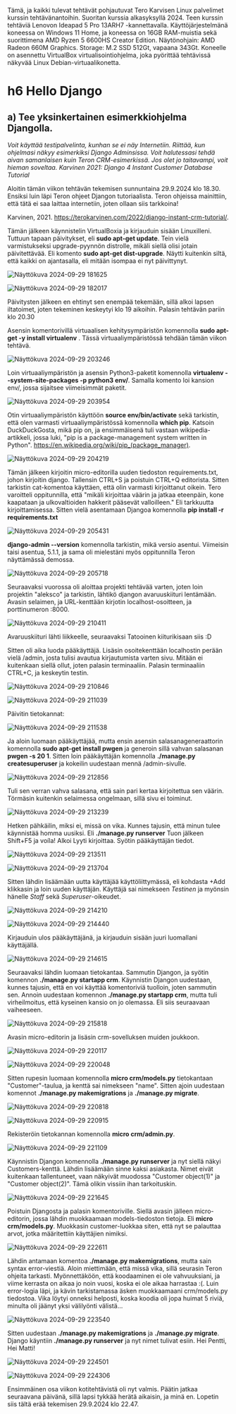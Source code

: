 Tämä, ja kaikki tulevat tehtävät pohjautuvat Tero Karvisen Linux palvelimet kurssin tehtävänantoihin. Suoritan kurssia alkasyksyllä 2024. 
Teen kurssin tehtäviä Lenovon Ideapad 5 Pro 13ARH7 -kannettavalla. Käyttöjärjestelmänä koneessa on Windows 11 Home, ja koneessa on 16GB RAM-muistia
sekä suorittimena AMD Ryzen 5 6600HS Creator Edition. 
Näytönohjain: AMD Radeon 660M Graphics. Storage: M.2 SSD 512Gt, vapaana 343Gt.
Koneelle on asennettu VirtualBox virtualisointiohjelma, joka pyörittää tehtävissä näkyvää Linux Debian-virtuaalikonetta.

# h6 Hello Django

## a) Tee yksinkertainen esimerkkiohjelma Djangolla.

*Voit käyttää testipalvelinta, kunhan se ei näy Internetiin.
Riittää, kun ohjelmasi näkyy esimerkiksi Django Adminsissa.
Voit halutessasi tehdä aivan samanlaisen kuin Teron CRM-esimerkissä. Jos olet jo taitavampi, voit hieman soveltaa.
Karvinen 2021: Django 4 Instant Customer Database Tutorial*

Aloitin tämän viikon tehtävän tekemisen sunnuntaina 29.9.2024 klo 18.30.
Ensiksi luin läpi Teron ohjeet Djangon tutoriaalista. Teron ohjeissa mainittiin, että tätä ei saa laittaa internetiin, joten ollaan siis tarkkoina!

Karvinen, 2021. https://terokarvinen.com/2022/django-instant-crm-tutorial/.

Tämän jälkeen käynnistelin VirtualBoxia ja kirjauduin sisään Linuxilleni. 
Tuttuun tapaan päivitykset, eli **sudo apt-get update**. Tein vielä varmistukseksi upgrade-pyynnön distrolle, mikäli siellä olisi jotain päivitettävää.
Eli komento **sudo apt-get dist-upgrade**. Näytti kuitenkin siltä, että kaikki on ajantasalla, eli mitään isompaa ei nyt päivittynyt.

![Näyttökuva 2024-09-29 181625](https://github.com/user-attachments/assets/3a082681-3319-4adc-82a4-65fdc734615e)

![Näyttökuva 2024-09-29 182017](https://github.com/user-attachments/assets/403f1418-16f6-4c07-8596-102997cbd96b)

Päivitysten jälkeen en ehtinyt sen enempää tekemään, sillä alkoi lapsen iltatoimet, joten tekeminen keskeytyi klo 19 aikoihin. Palasin tehtävän pariin klo 20.30

Asensin komentorivillä virtuaalisen kehitysympäristön komennolla **sudo apt-get -y install virtualenv** . Tässä virtuaaliympäristössä tehdään tämän viikon tehtävä.

![Näyttökuva 2024-09-29 203246](https://github.com/user-attachments/assets/70871a00-f938-4864-9e72-59387d2f010f)

Loin virtuaaliympäristön ja asensin Python3-paketit komennolla **virtualenv --system-site-packages -p python3 env/**. Samalla komento loi kansion env/, jossa sijaitsee viimeisimmät paketit.

![Näyttökuva 2024-09-29 203954](https://github.com/user-attachments/assets/f8009c37-4dd6-41ca-9768-7acf22d3bd29)

Otin virtuaaliympäristön käyttöön **source env/bin/activate** sekä tarkistin, että olen varmasti virtuaaliympäristössä komennolla **which pip**. Katsoin DuckDuckGosta, mikä pip on, ja ensimmäisenä tuli vastaan wikipedia-artikkeli, jossa luki, "pip is a package-management system written in Python". https://en.wikipedia.org/wiki/pip_(package_manager).  

![Näyttökuva 2024-09-29 204219](https://github.com/user-attachments/assets/1e573c45-3670-4098-83fa-6ae7f1c7f0f6)

Tämän jälkeen kirjoitin micro-editorilla uuden tiedoston requirements.txt, johon kirjoitin django. Tallensin CTRL+S ja poistuin CTRL+Q editorista. Sitten tarkistin cat-komentoa käyttäen, että olin varmasti kirjoittanut oikein. Tero varoitteli oppitunnilla, että "mikäli kirjoittaa väärin ja jatkaa eteenpäin, kone kaapataan ja ulkovaltioiden hakkerit pääsevät valloilleen." Eli tarkkuutta kirjoittamisessa.
Sitten vielä asentamaan Djangoa komennolla **pip install -r requirements.txt**

![Näyttökuva 2024-09-29 205431](https://github.com/user-attachments/assets/c51fcea4-3cd3-4f0e-8698-d0779daf0a2a)

**django-admin --version** komennolla tarkistin, mikä versio asentui. Viimeisin taisi asentua, 5.1.1, ja sama oli mielestäni myös oppitunnilla Teron näyttämässä demossa.

![Näyttökuva 2024-09-29 205718](https://github.com/user-attachments/assets/401acb65-d55c-403f-9526-2a6c9be1b2e4)

Seuraavaksi vuorossa oli aloittaa projekti tehtävää varten, joten loin projektin "aleksco" ja tarkistin, lähtikö djangon avaruuskiituri lentämään.
Avasin selaimen, ja URL-kenttään kirjotin localhost-osoitteen, ja porttinumeron :8000.

![Näyttökuva 2024-09-29 210411](https://github.com/user-attachments/assets/5557f4ce-4392-4971-8326-911e205b5c52)

Avaruuskiituri lähti liikkeelle, seuraavaksi Tatooinen kiiturikisaan siis :D

Sitten oli aika luoda pääkäyttäjä. Lisäsin osoitekenttään localhostin perään vielä /admin, josta tulisi avautua kirjautumista varten sivu. Mitään ei kuitenkaan siellä ollut, joten palasin terminaaliin. Palasin terminaaliin CTRL+C, ja keskeytin testin. 

![Näyttökuva 2024-09-29 210846](https://github.com/user-attachments/assets/c848f805-e14e-4c5c-9c4e-f10293463071)

![Näyttökuva 2024-09-29 211039](https://github.com/user-attachments/assets/e2a472bf-3c65-4795-85c7-1c354ec30227)

Päivitin tietokannat:

![Näyttökuva 2024-09-29 211538](https://github.com/user-attachments/assets/8284973a-6c97-4a31-ab86-3353b531ba9e)

Ja aloin luomaan pääkäyttäjää, mutta ensin asensin salasanageneraattorin 
komennolla **sudo apt-get install pwgen** ja generoin sillä vahvan salasanan **pwgen -s 20 1**. Sitten loin pääkäyttäjän komennolla **./manage.py createsuperuser** ja kokeilin uudestaan mennä /admin-sivulle.

![Näyttökuva 2024-09-29 212856](https://github.com/user-attachments/assets/9780b395-a78f-4ba8-9162-15457b6e3b04)

Tuli sen verran vahva salasana, että sain pari kertaa kirjoitettua sen väärin. Törmäsin kuitenkin selaimessa ongelmaan, sillä sivu ei toiminut.

![Näyttökuva 2024-09-29 213239](https://github.com/user-attachments/assets/dfc6355f-32b7-4c2c-b133-b7c9f8624cf2)

Hetken pähkäilin, miksi ei, missä on vika. Kunnes tajusin, että minun tulee käynnistää homma uusiksi. Eli **./manage.py runserver**
Tuon jälkeen Shift+F5 ja voíla! Alkoi Lyyti kirjoittaa. Syötin pääkäyttäjän tiedot.

![Näyttökuva 2024-09-29 213511](https://github.com/user-attachments/assets/ce8fc66d-208d-4b8e-a880-aafb5a95a5da)

![Näyttökuva 2024-09-29 213704](https://github.com/user-attachments/assets/3d0d3f3a-4397-443d-95c1-531468a368b4)

Sitten lähdin lisäämään uutta käyttäjää käyttöliittymässä, eli kohdasta +Add klikkasin ja loin uuden käyttäjän. Käyttäjä sai nimekseen *Testinen* ja myönsin hänelle *Staff* sekä *Superuser*-oikeudet.

![Näyttökuva 2024-09-29 214210](https://github.com/user-attachments/assets/6ea7c740-8084-40a4-a4e7-7831778ebfc3)

![Näyttökuva 2024-09-29 214440](https://github.com/user-attachments/assets/ef87a563-cf45-4bde-9257-64359ed91a93)

Kirjauduin ulos pääkäyttäjänä, ja kirjauduin sisään juuri luomallani käyttäjällä.

![Näyttökuva 2024-09-29 214615](https://github.com/user-attachments/assets/8b0e14d5-acb4-41d7-91f2-57bb31ca9b69)

Seuraavaksi lähdin luomaan tietokantaa. Sammutin Djangon, ja syötin komennon **./manage.py startapp crm**. Käynnistin Djangon uudestaan, kunnes tajusin, että en voi käyttää komentoriviä tuolloin, joten sammutin sen. Annoin uudestaan komennon **./manage.py startapp crm**, mutta tuli virheilmoitus, että kyseinen kansio on jo olemassa. Eli siis seuraavaan vaiheeseen.

![Näyttökuva 2024-09-29 215818](https://github.com/user-attachments/assets/644e9b09-bd0f-4b12-8fb4-5011398dfe37)

Avasin micro-editorin ja lisäsin crm-sovelluksen muiden joukkoon.

![Näyttökuva 2024-09-29 220117](https://github.com/user-attachments/assets/ce6ad076-b393-4a30-900a-efdabf4cd9dc)

![Näyttökuva 2024-09-29 220048](https://github.com/user-attachments/assets/e06ab7a7-6846-47e0-8300-29e166a47fb1)

Sitten rupesin luomaan komennolla **micro crm/models.py** tietokantaan "Customer"-taulua, ja kenttä sai nimekseen "name". Sitten ajoin uudestaan komennot **./manage.py makemigrations** ja **./manage.py migrate**.

![Näyttökuva 2024-09-29 220818](https://github.com/user-attachments/assets/a06fb452-9924-4276-8d94-d74437306dce)

![Näyttökuva 2024-09-29 220915](https://github.com/user-attachments/assets/f4720876-0b96-4ee6-8c0e-ed0eac11350f)

Rekisteröin tietokannan komennolla **micro crm/admin.py**.

![Näyttökuva 2024-09-29 221109](https://github.com/user-attachments/assets/8903b17f-b222-4aaf-980b-030a99688371)

Käynnistin Djangon komennolla **./manage.py runserver** ja nyt siellä näkyi Customers-kenttä. Lähdin lisäämään sinne kaksi asiakasta. Nimet eivät kuitenkaan tallentuneet, vaan näkyivät muodossa "Customer object(1)" ja "Customer object(2)". Tämä olikin vissiin ihan tarkoituskin.

![Näyttökuva 2024-09-29 221645](https://github.com/user-attachments/assets/8924b198-2dde-4e87-ac99-8b26b7ccaa7d)

Poistuin Djangosta ja palasin komentoriville. 
Siellä avasin jälleen micro-editorin, jossa lähdin muokkaamaan models-tiedoston tietoja. Eli **micro crm/models.py**.
Muokkasin customer-luokkaa siten, että nyt se palauttaa arvot, jotka määritettiin käyttäjien nimiksi.

![Näyttökuva 2024-09-29 222611](https://github.com/user-attachments/assets/cb0629f2-8e05-411a-ac0b-6040682aa123)

Lähdin antamaan komentoa **./manage.py makemigrations**, mutta sain syntax error-viestiä. Aloin miettimään, että missä vika, sillä seurasin Teron ohjeita tarkasti. Myönnettäköön, että koodaaminen ei ole vahvuuksiani, ja viime kerrasta on aikaa jo noin vuosi, koska ei ole aikaa harrastaa :(. Luin error-logia läpi, ja kävin tarkistamassa äsken muokkaamaani crm/models.py tiedostoa. Vika löytyi onneksi helposti, koska koodia oli jopa huimat 5 riviä, minulta oli jäänyt yksi välilyönti välistä...

![Näyttökuva 2024-09-29 223540](https://github.com/user-attachments/assets/f5412696-1bcd-42e1-abee-29ea2a9ad8ec)


Sitten uudestaan **./manage.py makemigrations** ja **./manage.py migrate**. Django käyntiin **./manage.py runserver** ja nyt nimet tulivat esiin. Hei Pentti, Hei Matti!

![Näyttökuva 2024-09-29 224501](https://github.com/user-attachments/assets/82772fba-0487-43f2-880d-c90f3752e406)

![Näyttökuva 2024-09-29 224306](https://github.com/user-attachments/assets/ba827e36-68c7-466a-aae5-45f8a932c925)

Ensimmäinen osa viikon kotitehtävistä oli nyt valmis. Päätin jatkaa seuraavana päivänä, sillä lapsi tykkää herätä aikaisin, ja minä en. Lopetin siis tältä erää tekemisen 29.9.2024 klo 22.47.







